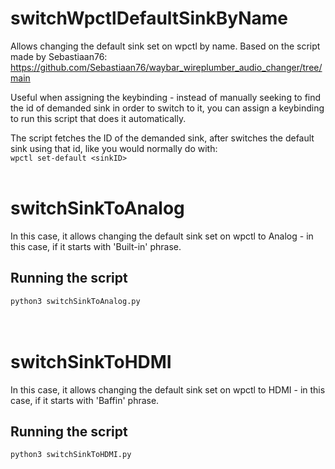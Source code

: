 # switchWpctlDefaultSinkByName 
Allows changing the default sink set on wpctl by name. Based on the script made by Sebastiaan76: https://github.com/Sebastiaan76/waybar_wireplumber_audio_changer/tree/main

Useful when assigning the keybinding - instead of manually seeking to find the id of demanded sink in order to switch to it, you can assign a keybinding to run this script that does it automatically.

The script fetches the ID of the demanded sink, after switches the default sink using that id, like you would normally do with:<br>
<code>wpctl set-default &lt;sinkID&gt;</code>
<br><br>
<h1>switchSinkToAnalog</h1>
In this case, it allows changing the default sink set on wpctl to Analog - in this case, if it starts with 'Built-in' phrase. 

<h2>Running the script</h2>
<code>python3 switchSinkToAnalog.py</code>
<br><br><br>
<h1>switchSinkToHDMI</h1>
In this case, it allows changing the default sink set on wpctl to HDMI - in this case, if it starts with 'Baffin' phrase. 

<h2>Running the script</h2>
<code>python3 switchSinkToHDMI.py</code>
